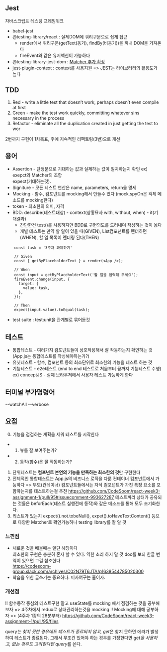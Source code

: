 ## Jest

자바스크립트 테스팅 프레임워크

- babel-jest
- @testing-library/react : 실제DOM에 쿼리구문으로 쉽게 접근
  - render에서 쿼리구문(getText(동기), findBy(비동기))을 꺼내 DOM을 가져온다
  - fireEvent와 같은 유저액션이 가능하다
- @testing-library-jest-dom : [Matcher 추가 확장](https://github.com/testing-library/jest-dom)
- jest-plugin-context : context를 사용지원
  => JEST는 라이브러리의 활용도가 높다

## TDD

1. Red - write a little test that doesn’t work, perhaps doesn’t even compile at first
2. Green - make the test work quickly, committing whatever sins necessary in the process
3. Refactor - eliminate all the duplication created in just getting the test to wor

2번까지 구현이 1차목표, 후에 지속적인 리팩토링(3번)으로 개선

## 용어

- Assertion - 단정문으로 기대하는 값과 실제하는 값이 일치하는지 확인 ex) exepct와 Matcher의 조합  
   expect(기대하는것).<Matcher>
- Signiture - 모든 테스트 연산은 name, parameters, return을 명세
- Mocking - 함수, 컴포넌트를 mocking해서 만들수 있다 (mock.spyOn은 객체 메소드를 mocking한다)
- token - 최소한의 의미, 자격
- BDD: describe(테스트대상) - context(상황묘사 with, without, when) - it(기대결과)
  - 간단한건 test()를 사용하지만 BDD로 구현의도를 드러내며 작성하는 것이 옳다
  - 개별 테스트는 만약 할 일이 있을 때(GIVEN), List컴포넌트를 렌더하면(WHEN), 할 일 목록이 렌더링 된다(THEN)

```
    const task = '3주차 과제하기'

    // Given
    const { getByPlaceholderText } = render(<App />);

    // When
    const input = getByPlaceholderText('할 일을 입력해 주세요');
    fireEvent.change(input, {
      target: {
        value: task,
      },
    });

    // Then
    expect(input.value).toEqual(task);
```

- test suite : test:unit을 관계별로 묶어둔것

## 테스트

- 통합테스트 - 여러가지 컴포넌트들이 상호작용해서 잘 작동하는지 확인하는 것 (App.js는 통합테스트를 작성해야하는가?)
- 유닛테스트 - 함수, 컴포넌트 등의 최소단위로 최소한의 기능을 테스트 하는 것
- 기능테스트 - e2e테스트 (end to end 테스트로 처음부터 끝까지 기능테스트 수행) ex) conceptJS - 실제 브라우저에서 사용자 테스트 가능하게 한다

## 터미널 부가명령어

--watchAll --verbose

## 요점

0. 기능을 점검하는 계획을 세워 테스트를 시작한다

- 1. 뷰를 잘 보여주는가?
- 2. 동작(함수)은 잘 작동하는가?

1. 단위테스트는 **컴포넌트 본연의 기능을 만족하는 최소한의 것**만 구현한다
2. 전체적인 통합테스트는 App.js의 비즈니스 로직을 다룬 컨테이너 컴포넌트에서 가능하다
   => 부모(컨테이너) 컴포넌트들에서는 자식 컴포넌트가 가진 특정 요소를 포함하는지를 테스트하는걸 추천
   https://github.com/CodeSoom/react-week3-assignment-1/pull/95#issuecomment-993627287
   테스트끼리 상태가 공유되는 것들은 beforEach(테스트 실행전에 동작)와 같은 메소드를 통해 모두 초기화한다.
3. 리스트가 있는지 expect().not.tobeNull(), expet().toHaveTextContent() 등으로 다양한 Matcher로 확인가능하니 testing library를 잘 알 것

### 느낀점

- 새로운 것을 배울때는 일단 헤딩이다  
  최소한의 구현은 충분히 혼자 할 수 있다. 약한 소리 하지 말 것
  doc를 보되 한글 번역이 있으면 그걸 참조한다  
  https://codesoom-group.slack.com/archives/C02N79T6JTA/p1638544785020300
- 학습을 위한 글쓰기는 중요하다. 미사여구는 줄이자.

### 개선점

!! 함수동작 중심의 테스트구현 말고 useState를 mocking 해서 점검하는 것을 공부해보자 => 4주차에서 redux로 상태관리하는것을 mocking
!! Mocking에 대해 공부하자 => (4주차 1강의 28분부터)
https://github.com/CodeSoom/react-week3-assignment-1/pull/95/files

query*는 찾지 못한 경우에도 테스트가 종료되지 않고, get*은 찾지 못하면 에러가 발생하여 테스트가 종료된다. 그래서 무조건 있어야 하는 경우를 가정한다면 get*을 사용하고, 없는 경우도 고려한다면 query*를 쓴다.
